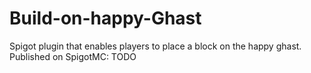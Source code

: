 # Build-on-happy-Ghast
Spigot plugin that enables players to place a block on the happy ghast. Published on SpigotMC: TODO
